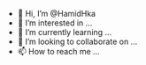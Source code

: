 - 👋 Hi, I’m @HamidHka
- 👀 I’m interested in ...
- 🌱 I’m currently learning ...
- 💞️ I’m looking to collaborate on ...
- 📫 How to reach me ...

<!---
HamidHka/HamidHka is a ✨ special ✨ repository because its `README.md` (this file) appears on your GitHub profile.
You can click the Preview link to take a look at your changes.
--->
